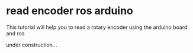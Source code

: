 read encoder ros arduino
========================

This tutorial will help you to read a rotary encoder using the arduino board and ros

under construction...

